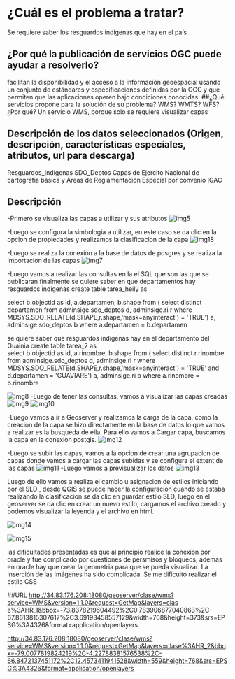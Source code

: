 # ¿Cuál es el problema a tratar?
Se requiere saber los resguardos indígenas que hay en el país
## ¿Por qué la publicación de servicios OGC puede ayudar a resolverlo?
facilitan la disponibilidad y el acceso a la información geoespacial usando un conjunto de estándares y especificaciones definidas por la OGC y que permiten que las aplicaciones operen bajo condiciones conocidas.
##¿Qué servicios propone para la solución de su problema? WMS? WMTS? WFS? ¿Por qué?
Un servicio WMS, porque solo se requiere visualizar capas
## Descripción de los datos seleccionados (Origen, descripción, características especiales, atributos, url para descarga)
Resguardos_Indigenas
SDO_Deptos
Capas de Ejercito Nacional de cartografía básica y Áreas de Reglamentación Especial por convenio IGAC

## Descripción
-Primero se visualiza las capas a utilizar y sus atributos
![img5](Imagenes/4.png)

-Luego se configura la  simbologia a utilizar, en este caso se da clic en la opcion de propiedades y realizamos la clasificacion de la capa
![img18](Imagenes/1.1.PNG)

-Luego  se realiza la conexión a la base de datos  de posgres y se realiza la importacion de las capas
![img7](Imagenes/ConexionBD.PNG)

-Luego vamos a realizar las consultas en la el SQL que son las que se publicaran finalmente 
 se quiere saber en que departamentos hay resguardos indigenas
 create table tarea_heily as

select b.objectid as id,
a.departamen, b.shape
from (
select distinct departamen
from adminsige.sdo_deptos d,
adminsige.ri r
where MDSYS.SDO_RELATE(d.SHAPE,r.shape,'mask=anyinteract') = 'TRUE') a,
adminsige.sdo_deptos b
where a.departamen = b.departamen
 
 se quiere saber que resguardos indigenas hay en el departamento del Guainia 
 create table tarea_2 as            
select b.objectid as id,
a.rinombre, b.shape
from (
select distinct r.rinombre
from adminsige.sdo_deptos d,
adminsige.ri r
where MDSYS.SDO_RELATE(d.SHAPE,r.shape,'mask=anyinteract') = 'TRUE'
and d.departamen = 'GUAVIARE') a,
adminsige.ri b
where a.rinombre = b.rinombre

![img8](Imagenes/3.png)
-Luego de tener las consultas, vamos a visualizar las capas creadas
![img9](Imagenes/5.png)
![img10](Imagenes/6.png)

-Luego vamos a ir a Geoserver y realizamos la carga de la capa, como la creacion de la capa se hizo directamente en la base de datos lo que vamos a realizar es la busqueda de ella. Para ello vamos a Cargar capa, buscamos la capa en la conexion postgis.
![img12](Imagenes/publicaciongeo.PNG)

-Luego se subir las capas, vamos a la opcion de crear una agrupacion de capas donde  vamos a cargar las capas subidas y se configura el extent de las capas
![img11](Imagenes/grupocapas.png)
-Luego vamos a previsualizar los datos
![img13](Imagenes/prev.PNG)

Luego de ello vamos a realiza el cambio u asignacion de estilos iniciando por el SLD , desde QGIS se puede  hacer la configuracion cuando se estaba realizando la clasificacion se da clic en guardar estilo  SLD, luego en el geoserver se da clic en crear un nuevo estilo, cargamos el archivo creado y podemos visualizar la leyenda y el archivo en html.

![img14](Imagenes/EstiloSLD.PNG)

![img15](Imagenes/estiloSLD1.PNG)

las dificultades presentadas es que al principio realice la conexion por oracle y fue complicado por cuestiones de persmisos y bloqueos, ademas en oracle hay que crear la geometria para que se pueda visualizar. La inserción de las imágenes ha sido complicada. Se me dificulto realizar el estilo CSS

##URL
http://34.83.176.208:18080/geoserver/clase/wms?service=WMS&version=1.1.0&request=GetMap&layers=clas
e%3AHR_1&bbox=-73.8378219604492%2C0.783906877040863%2C-67.8613815307617%2C3.69193458557129&width=768&height=373&srs=EPSG%3A4326&format=application/openlayers

http://34.83.176.208:18080/geoserver/clase/wms?service=WMS&version=1.1.0&request=GetMap&layers=clase%3AHR_2&bbox=-79.0077819824219%2C-4.22788381576538%2C-66.8472137451172%2C12.4573411941528&width=559&height=768&srs=EPSG%3A4326&format=application/openlayers




